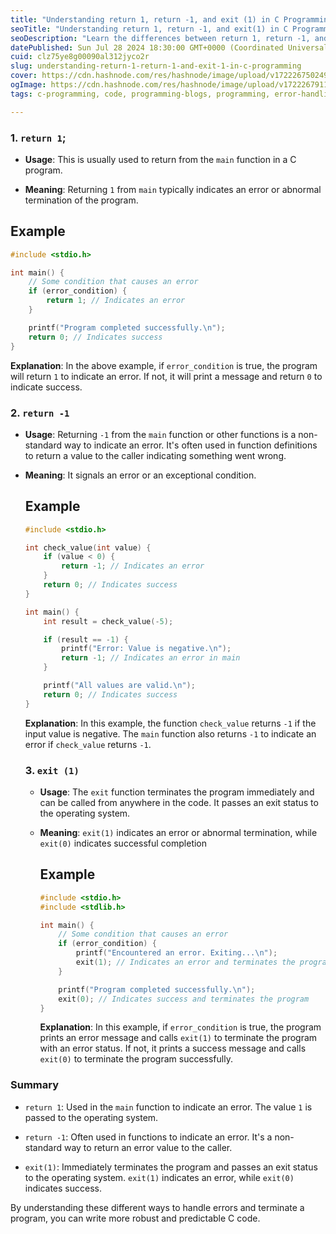```yaml
---
title: "Understanding return 1, return -1, and exit (1) in C Programming"
seoTitle: "Understanding return 1, return -1, and exit(1) in C Programming"
seoDescription: "Learn the differences between return 1, return -1, and exit(1) in C programming, and how to use them for effective error handling in your code."
datePublished: Sun Jul 28 2024 18:30:00 GMT+0000 (Coordinated Universal Time)
cuid: clz75ye8g00090al312jyco2r
slug: understanding-return-1-return-1-and-exit-1-in-c-programming
cover: https://cdn.hashnode.com/res/hashnode/image/upload/v1722267502491/38813a5b-80b3-448e-8f6f-4e6cf3a9b034.webp
ogImage: https://cdn.hashnode.com/res/hashnode/image/upload/v1722267911375/2b150015-e34c-487e-a0b8-9ec07535a640.png
tags: c-programming, code, programming-blogs, programming, error-handling, programming-ciovqvfcb008mb253jrczo9ye, programming-languages, learntocode, codenewbies, programming-tips, cprogramminglanguage, programming-basics, computer-science-programming-beginners-guide-learn-to-code-technology-coding-basics-computer-science-for-beginners-programming-fundamentals-software-development-coding-tutorial-algorithm-basics-data-structures-programming-languages-tech-education-coding-101-computer-science-introduction-technology-for-beginners-computer-science-concepts-programming-for-newbiescomputer-science-explained-computer-science-basics-flowchart-pseudocode-programming-for-beginners, errorhandling, returnstatement

---
```


### 1\. `return 1`;

* **Usage**: This is usually used to return from the `main` function in a C program.
    
* **Meaning**: Returning `1` from `main` typically indicates an error or abnormal termination of the program.
    

## Example

```c
#include <stdio.h>

int main() {
    // Some condition that causes an error
    if (error_condition) {
        return 1; // Indicates an error
    }

    printf("Program completed successfully.\n");
    return 0; // Indicates success
}
```

**Explanation**: In the above example, if `error_condition` is true, the program will return `1` to indicate an error. If not, it will print a message and return `0` to indicate success.

### 2\. `return -1`

* **Usage**: Returning `-1` from the `main` function or other functions is a non-standard way to indicate an error. It's often used in function definitions to return a value to the caller indicating something went wrong.
    
* **Meaning**: It signals an error or an exceptional condition.
    
    ## Example
    
    ```c
    #include <stdio.h>
    
    int check_value(int value) {
        if (value < 0) {
            return -1; // Indicates an error
        }
        return 0; // Indicates success
    }
    
    int main() {
        int result = check_value(-5);
    
        if (result == -1) {
            printf("Error: Value is negative.\n");
            return -1; // Indicates an error in main
        }
    
        printf("All values are valid.\n");
        return 0; // Indicates success
    }
    ```
    
    **Explanation**: In this example, the function `check_value` returns `-1` if the input value is negative. The `main` function also returns `-1` to indicate an error if `check_value` returns `-1`.
    
    ### 3\. `exit (1)`
    
    * **Usage**: The `exit` function terminates the program immediately and can be called from anywhere in the code. It passes an exit status to the operating system.
        
    * **Meaning**: `exit(1)` indicates an error or abnormal termination, while `exit(0)` indicates successful completion
        
        ## Example
        
        ```c
        #include <stdio.h>
        #include <stdlib.h>
        
        int main() {
            // Some condition that causes an error
            if (error_condition) {
                printf("Encountered an error. Exiting...\n");
                exit(1); // Indicates an error and terminates the program
            }
        
            printf("Program completed successfully.\n");
            exit(0); // Indicates success and terminates the program
        }
        ```
        
        **Explanation**: In this example, if `error_condition` is true, the program prints an error message and calls `exit(1)` to terminate the program with an error status. If not, it prints a success message and calls `exit(0)` to terminate the program successfully.
        

### Summary

* `return 1`: Used in the `main` function to indicate an error. The value `1` is passed to the operating system.
    
* `return -1`: Often used in functions to indicate an error. It's a non-standard way to return an error value to the caller.
    
* `exit(1)`: Immediately terminates the program and passes an exit status to the operating system. `exit(1)` indicates an error, while `exit(0)` indicates success.
    

By understanding these different ways to handle errors and terminate a program, you can write more robust and predictable C code.